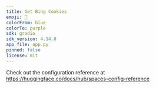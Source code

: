```yaml
---
title: Get Bing Cookies
emoji: 🏃
colorFrom: blue
colorTo: purple
sdk: gradio
sdk_version: 4.14.0
app_file: app.py
pinned: false
license: mit
---
```


Check out the configuration reference at https://huggingface.co/docs/hub/spaces-config-reference
